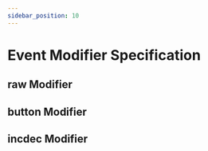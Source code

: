 ```yaml
---
sidebar_position: 10
---
```


# Event Modifier Specification

## raw Modifier

## button Modifier

## incdec Modifier

